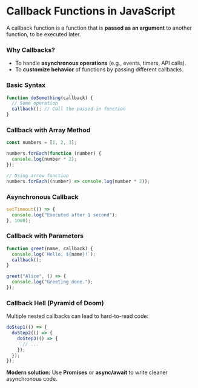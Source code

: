 # Callback Functions in JavaScript

A callback function is a function that is **passed as an argument** to another function, to be executed later.



### Why Callbacks?

- To handle **asynchronous operations** (e.g., events, timers, API calls).
- To **customize behavior** of functions by passing different callbacks.

### Basic Syntax

```js
function doSomething(callback) {
  // Some operation
  callback(); // Call the passed-in function
}
```

### Callback with Array Method

```js
const numbers = [1, 2, 3];

numbers.forEach(function (number) {
  console.log(number * 2);
});

// Using arrow function
numbers.forEach((number) => console.log(number * 2));
```

### Asynchronous Callback

```js
setTimeout(() => {
  console.log("Executed after 1 second");
}, 1000);
```

### Callback with Parameters

```js
function greet(name, callback) {
  console.log(`Hello, ${name}!`);
  callback();
}

greet("Alice", () => {
  console.log("Greeting done.");
});
```

### Callback Hell (Pyramid of Doom)

Multiple nested callbacks can lead to hard-to-read code:

```js
doStep1(() => {
  doStep2(() => {
    doStep3(() => {
      // ...
    });
  });
});
```

**Modern solution:** Use **Promises** or **async/await** to write cleaner asynchronous code.
